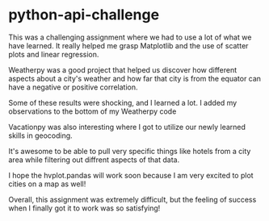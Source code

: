 # python-api-challenge

This was a challenging assignment where we had to use a lot of what we have learned. It really helped me grasp Matplotlib and the use of scatter plots and linear regression.

Weatherpy was a good project that helped us discover how different aspects about a city's weather and how far that city is from the equator can have a negative or positive correlation.  

Some of these results were shocking, and I learned a lot. I added my observations to the bottom of my Weatherpy code

Vacationpy was also interesting where I got to utilize our newly learned skills in geocoding.  

It's awesome to be able to pull very specific things like hotels from a city area while filtering out diffrent aspects of that data.

I hope the hvplot.pandas will work soon because I am very excited to plot cities on a map as well!

Overall, this assignment was extremely difficult, but the feeling of success when I finally got it to work was so satisfying!
